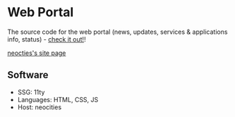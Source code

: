 # Web Portal

The source code for the web portal (news, updates, services & applications info, status) - [check it out!](https://netfind.neocities.org)!

[neocties's site page](https://neocities.org/site/surfscape)

## Software

- SSG: 11ty
- Languages: HTML, CSS, JS
- Host: neocities
